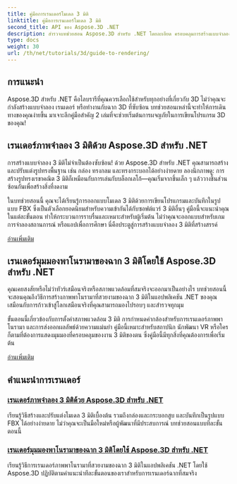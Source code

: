 ```yaml
---
title: คู่มือการเรนเดอร์โมเดล 3 มิติ
linktitle: คู่มือการเรนเดอร์โมเดล 3 มิติ
second_title: API ของ Aspose.3D .NET
description: สำรวจบทช่วยสอน Aspose.3D สำหรับ .NET โดยละเอียด ครอบคลุมการสร้างแบบจำลอง 3 มิติ การเรนเดอร์ และการจัดการฉาก คำแนะนำแบบย่อสำหรับนักพัฒนาทุกระดับ
type: docs
weight: 30
url: /th/net/tutorials/3d/guide-to-rendering/
---
```

## การแนะนำ

Aspose.3D สำหรับ .NET คือไลบรารีที่คุณควรเลือกใช้สำหรับทุกอย่างที่เกี่ยวกับ 3D ไม่ว่าคุณจะกำลังสร้างแบบจำลอง เรนเดอร์ หรือทำงานกับฉาก 3D ที่ซับซ้อน บทช่วยสอนเหล่านี้จะทำให้การเดินทางของคุณง่ายขึ้น มาเจาะลึกคู่มือสำคัญ 2 เล่มที่จะช่วยเริ่มต้นการผจญภัยในการเขียนโปรแกรม 3D ของคุณ!  

## เรนเดอร์ภาพจำลอง 3 มิติด้วย Aspose.3D สำหรับ .NET  

การสร้างแบบจำลอง 3 มิติไม่จำเป็นต้องซับซ้อน! ด้วย Aspose.3D สำหรับ .NET คุณสามารถสร้างและปรับแต่งรูปทรงพื้นฐาน เช่น กล่อง ทรงกลม และทรงกระบอกได้อย่างง่ายดาย ลองนึกภาพดู: การสร้างรูปทรงเรขาคณิต 3 มิติก็เหมือนกับการเล่นกับบล็อกเลโก้—คุณเริ่มจากชิ้นเล็ก ๆ แล้ววางชิ้นส่วนซ้อนกันเพื่อสร้างสิ่งที่งดงาม  

ในบทช่วยสอนนี้ คุณจะได้เรียนรู้การออกแบบโมเดล 3 มิติด้วยการเขียนโปรแกรมและบันทึกในรูปแบบ FBX ซึ่งเป็นตัวเลือกยอดนิยมสำหรับความเข้ากันได้กับซอฟต์แวร์ 3 มิติอื่นๆ คู่มือนี้จะแนะนำคุณในแต่ละขั้นตอน ทำให้กระบวนการราบรื่นและเหมาะสำหรับผู้เริ่มต้น ไม่ว่าคุณจะออกแบบสำหรับเกม การจำลองสถานการณ์ หรือแอปเพื่อการศึกษา นี่คือประตูสู่การสร้างแบบจำลอง 3 มิติที่สร้างสรรค์  

[อ่านเพิ่มเติม](./render-3d-modeling-image/)  

## เรนเดอร์มุมมองพาโนรามาของฉาก 3 มิติโดยใช้ Aspose.3D สำหรับ .NET  

คุณเคยสงสัยหรือไม่ว่าทัวร์เสมือนจริงหรือสภาพแวดล้อมที่สมจริงจะออกมาเป็นอย่างไร บทช่วยสอนนี้จะสอนคุณถึงวิธีการสร้างภาพพาโนรามาที่สวยงามของฉาก 3 มิติในแอปพลิเคชัน .NET ของคุณ เสมือนกับการก้าวเข้าสู่โลกเสมือนจริงที่คุณสามารถมองไปรอบๆ และสำรวจทุกมุม  

ขั้นตอนนี้เกี่ยวข้องกับการตั้งค่าสภาพแวดล้อม 3 มิติ การกำหนดค่ากล้องสำหรับการเรนเดอร์ภาพพาโนรามา และการส่งออกผลลัพธ์ด้วยความแม่นยำ คู่มือนี้เหมาะสำหรับสถาปนิก นักพัฒนา VR หรือใครก็ตามที่ต้องการแสดงมุมมองที่ครอบคลุมของงาน 3 มิติของตน ซึ่งคู่มือนี้มีทุกสิ่งที่คุณต้องการเพื่อเริ่มต้น  

[อ่านเพิ่มเติม](./render-panorama-view-3d-scene/)  

## คำแนะนำการเรนเดอร์
### [เรนเดอร์ภาพจำลอง 3 มิติด้วย Aspose.3D สำหรับ .NET](./render-3d-modeling-image/)
เรียนรู้วิธีสร้างและปรับแต่งโมเดล 3 มิติเบื้องต้น รวมถึงกล่องและกระบอกสูบ และบันทึกเป็นรูปแบบ FBX ได้อย่างง่ายดาย ไม่ว่าคุณจะเป็นมือใหม่หรือผู้พัฒนาที่มีประสบการณ์ บทช่วยสอนแบบทีละขั้นตอนนี้
### [เรนเดอร์มุมมองพาโนรามาของฉาก 3 มิติโดยใช้ Aspose.3D สำหรับ .NET](./render-panorama-view-3d-scene/)
เรียนรู้วิธีการเรนเดอร์ภาพพาโนรามาที่สวยงามของฉาก 3 มิติในแอปพลิเคชัน .NET โดยใช้ Aspose.3D ปฏิบัติตามคำแนะนำทีละขั้นตอนของเราสำหรับการเรนเดอร์ฉากที่สมจริง